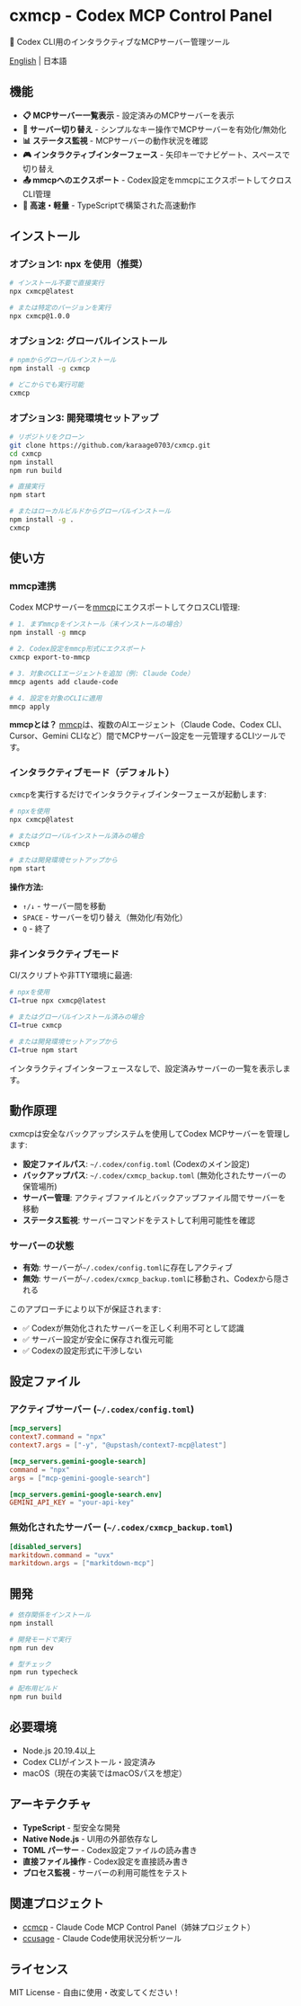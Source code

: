 # cxmcp - Codex MCP Control Panel

🔧 Codex CLI用のインタラクティブなMCPサーバー管理ツール

[English](./README.md) | 日本語

## 機能

- **📋 MCPサーバー一覧表示** - 設定済みのMCPサーバーを表示
- **🔄 サーバー切り替え** - シンプルなキー操作でMCPサーバーを有効化/無効化
- **📊 ステータス監視** - MCPサーバーの動作状況を確認
- **🎮 インタラクティブインターフェース** - 矢印キーでナビゲート、スペースで切り替え
- **📤 mmcpへのエクスポート** - Codex設定をmmcpにエクスポートしてクロスCLI管理
- **🚀 高速・軽量** - TypeScriptで構築された高速動作

## インストール

### オプション1: npx を使用（推奨）

```bash
# インストール不要で直接実行
npx cxmcp@latest

# または特定のバージョンを実行
npx cxmcp@1.0.0
```

### オプション2: グローバルインストール

```bash
# npmからグローバルインストール
npm install -g cxmcp

# どこからでも実行可能
cxmcp
```

### オプション3: 開発環境セットアップ

```bash
# リポジトリをクローン
git clone https://github.com/karaage0703/cxmcp.git
cd cxmcp
npm install
npm run build

# 直接実行
npm start

# またはローカルビルドからグローバルインストール
npm install -g .
cxmcp
```

## 使い方

### mmcp連携

Codex MCPサーバーを[mmcp](https://www.npmjs.com/package/mmcp)にエクスポートしてクロスCLI管理:

```bash
# 1. まずmmcpをインストール（未インストールの場合）
npm install -g mmcp

# 2. Codex設定をmmcp形式にエクスポート
cxmcp export-to-mmcp

# 3. 対象のCLIエージェントを追加（例: Claude Code）
mmcp agents add claude-code

# 4. 設定を対象のCLIに適用
mmcp apply
```

**mmcpとは？**
[mmcp](https://github.com/kou-pg-0131/mmcp)は、複数のAIエージェント（Claude Code、Codex CLI、Cursor、Gemini CLIなど）間でMCPサーバー設定を一元管理するCLIツールです。

### インタラクティブモード（デフォルト）

`cxmcp`を実行するだけでインタラクティブインターフェースが起動します:

```bash
# npxを使用
npx cxmcp@latest

# またはグローバルインストール済みの場合
cxmcp

# または開発環境セットアップから
npm start
```

**操作方法:**
- `↑/↓` - サーバー間を移動
- `SPACE` - サーバーを切り替え（無効化/有効化）
- `Q` - 終了

### 非インタラクティブモード

CI/スクリプトや非TTY環境に最適:

```bash
# npxを使用
CI=true npx cxmcp@latest

# またはグローバルインストール済みの場合
CI=true cxmcp

# または開発環境セットアップから
CI=true npm start
```

インタラクティブインターフェースなしで、設定済みサーバーの一覧を表示します。

## 動作原理

cxmcpは安全なバックアップシステムを使用してCodex MCPサーバーを管理します:

- **設定ファイルパス**: `~/.codex/config.toml` (Codexのメイン設定)
- **バックアップパス**: `~/.codex/cxmcp_backup.toml` (無効化されたサーバーの保管場所)
- **サーバー管理**: アクティブファイルとバックアップファイル間でサーバーを移動
- **ステータス監視**: サーバーコマンドをテストして利用可能性を確認

### サーバーの状態

- **有効**: サーバーが`~/.codex/config.toml`に存在しアクティブ
- **無効**: サーバーが`~/.codex/cxmcp_backup.toml`に移動され、Codexから隠される

このアプローチにより以下が保証されます:
- ✅ Codexが無効化されたサーバーを正しく利用不可として認識
- ✅ サーバー設定が安全に保存され復元可能
- ✅ Codexの設定形式に干渉しない

## 設定ファイル

### アクティブサーバー (`~/.codex/config.toml`)
```toml
[mcp_servers]
context7.command = "npx"
context7.args = ["-y", "@upstash/context7-mcp@latest"]

[mcp_servers.gemini-google-search]
command = "npx"
args = ["mcp-gemini-google-search"]

[mcp_servers.gemini-google-search.env]
GEMINI_API_KEY = "your-api-key"
```

### 無効化されたサーバー (`~/.codex/cxmcp_backup.toml`)
```toml
[disabled_servers]
markitdown.command = "uvx"
markitdown.args = ["markitdown-mcp"]
```

## 開発

```bash
# 依存関係をインストール
npm install

# 開発モードで実行
npm run dev

# 型チェック
npm run typecheck

# 配布用ビルド
npm run build
```

## 必要環境

- Node.js 20.19.4以上
- Codex CLIがインストール・設定済み
- macOS（現在の実装ではmacOSパスを想定）

## アーキテクチャ

- **TypeScript** - 型安全な開発
- **Native Node.js** - UI用の外部依存なし
- **TOML パーサー** - Codex設定ファイルの読み書き
- **直接ファイル操作** - Codex設定を直接読み書き
- **プロセス監視** - サーバーの利用可能性をテスト

## 関連プロジェクト

- [ccmcp](https://github.com/karaage0703/ccmcp) - Claude Code MCP Control Panel（姉妹プロジェクト）
- [ccusage](https://github.com/ryoppippi/ccusage) - Claude Code使用状況分析ツール

## ライセンス

MIT License - 自由に使用・改変してください！
